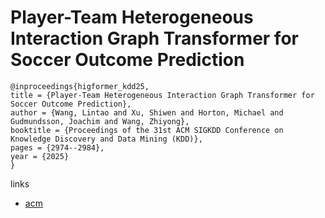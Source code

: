 # Player-Team Heterogeneous Interaction Graph Transformer for Soccer Outcome Prediction

```
@inproceedings{higformer_kdd25,
title = {Player-Team Heterogeneous Interaction Graph Transformer for Soccer Outcome Prediction},
author = {Wang, Lintao and Xu, Shiwen and Horton, Michael and Gudmundsson, Joachim and Wang, Zhiyong},
booktitle = {Proceedings of the 31st ACM SIGKDD Conference on Knowledge Discovery and Data Mining (KDD)},
pages = {2974--2984},
year = {2025}
}
```

links
- [acm](https://dl.acm.org/doi/10.1145/3711896.3737082)
